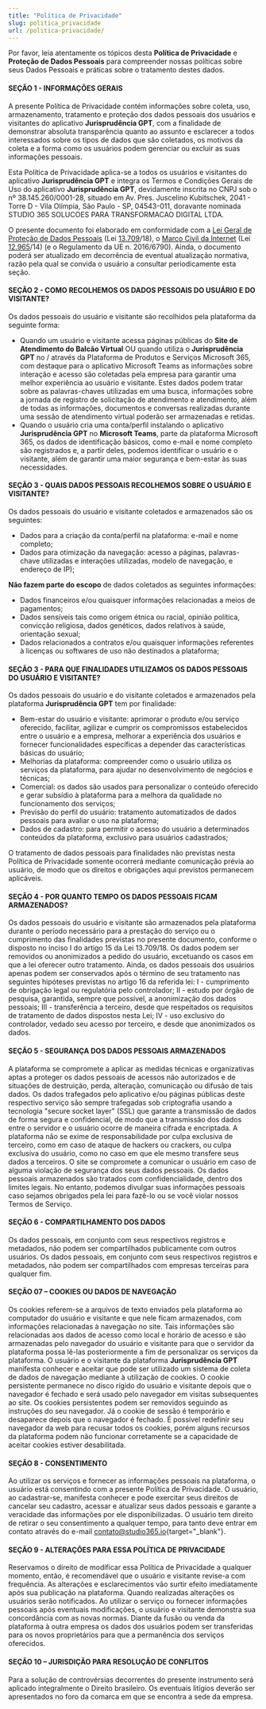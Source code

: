 ```yaml
---
title: "Política de Privacidade"
slug: politica_privacidade
url: /politica-privacidade/
---
```


Por favor, leia atentamente os tópicos desta **Política de Privacidade** e **Proteção de Dados Pessoais** para compreender nossas políticas sobre seus Dados Pessoais e práticas sobre o tratamento destes dados.

#### SEÇÃO 1 - INFORMAÇÕES GERAIS
A presente Política de Privacidade contém informações sobre coleta, uso, armazenamento, tratamento e proteção dos dados pessoais dos usuários e visitantes do aplicativo **Jurisprudência GPT**, com a finalidade de demonstrar absoluta transparência quanto ao assunto e esclarecer a todos interessados sobre os tipos de dados que são coletados, os motivos da coleta e a forma como os usuários podem gerenciar ou excluir as suas informações pessoais.

Esta Política de Privacidade aplica-se a todos os usuários e visitantes do aplicativo **Jurisprudência GPT** e integra os Termos e Condições Gerais de Uso do aplicativo **Jurisprudência GPT**, devidamente inscrita no CNPJ sob o nº 38.145.260/0001-28, situado em Av. Pres. Juscelino Kubitschek, 2041 - Torre D - Vila Olímpia, São Paulo - SP, 04543-011, doravante nominada STUDIO 365 SOLUCOES PARA TRANSFORMACAO DIGITAL LTDA.

O presente documento foi elaborado em conformidade com a [Lei Geral de Proteçâo de Dados Pessoais](https://www.planalto.gov.br/ccivil_03/_ato2015-2018/2018/lei/l13709.htm) (Lei [13.709](https://www.planalto.gov.br/ccivil_03/_ato2015-2018/2018/lei/l13709.htm)/18), o [Marco Civil da Internet](https://www.planalto.gov.br/ccivil_03/_ato2011-2014/2014/lei/l12965.htm) (Lei [12.965](https://www.planalto.gov.br/ccivil_03/_ato2011-2014/2014/lei/l12965.htm)/14) (e o Regulamento da UE n. 2016/6790). Ainda, o documento poderá ser atualizado em decorrência de eventual atualização normativa, razão pela qual se convida o usuário a consultar periodicamente esta seção.

#### SEÇÃO 2 - COMO RECOLHEMOS OS DADOS PESSOAIS DO USUÁRIO E DO VISITANTE?
Os dados pessoais do usuário e visitante são recolhidos pela plataforma da seguinte forma:
* Quando um usuário e visitante acessa páginas públicas do **Site de Atendimento do Balcão Virtual** OU quando utiliza o **Jurisprudência GPT** no / através da Plataforma de Produtos e Serviços Microsoft 365, com destaque para o aplicativo Microsoft Teams as informações sobre interação e acesso são coletadas pela empresa para garantir uma melhor experiência ao usuário e visitante. Estes dados podem tratar sobre as palavras-chaves utilizadas em uma busca, informações sobre a jornada de registro de solicitação de atendimento e atendimento, além de todas as informações, documentos e conversas realizadas durante uma sessão de atendimento virtual poderão ser armazenadas e retidas.
* Quando o usuário cria uma conta/perfil instalando o aplicativo **Jurisprudência GPT** no **Microsoft Teams**, parte da plataforma Microsoft 365, os dados de identificação básicos, como e-mail e nome completo são registrados e, a partir deles, podemos identificar o usuário e o visitante, além de garantir uma maior segurança e bem-estar às suas necessidades. 

#### SEÇÃO 3 - QUAIS DADOS PESSOAIS RECOLHEMOS SOBRE O USUÁRIO E VISITANTE?
Os dados pessoais do usuário e visitante coletados e armazenados são os seguintes:
* Dados para a criação da conta/perfil na plataforma: e-mail e nome completo;
* Dados para otimização da navegação: acesso a páginas, palavras-chave utilizadas e interações utilizadas, modelo de navegação, e endereço de IP);

**Não fazem parte do escopo** de dados coletados as seguintes informações:
* Dados financeiros e/ou quaisquer informações relacionadas a meios de pagamentos;
* Dados sensíveis tais como origem étnica ou racial, opinião política, convicção religiosa, dados genéticos, dados relativos à saúde, orientação sexual;
* Dados relacionados a contratos e/ou quaisquer informações referentes à licenças ou softwares de uso não destinados a plataforma;

#### SEÇÃO 3 - PARA QUE FINALIDADES UTILIZAMOS OS DADOS PESSOAIS DO USUÁRIO E VISITANTE?
Os dados pessoais do usuário e do visitante coletados e armazenados pela plataforma **Jurisprudência GPT** tem por finalidade:

* Bem-estar do usuário e visitante: aprimorar o produto e/ou serviço oferecido, facilitar, agilizar e cumprir os compromissos estabelecidos entre o usuário e a empresa, melhorar a experiência dos usuários e fornecer funcionalidades específicas a depender das características básicas do usuário;
* Melhorias da plataforma: compreender como o usuário utiliza os serviços da plataforma, para ajudar no desenvolvimento de negócios e técnicas;
* Comercial: os dados são usados para personalizar o conteúdo oferecido e gerar subsídio à plataforma para a melhora da qualidade no funcionamento dos serviços;
* Previsão do perfil do usuário: tratamento automatizados de dados pessoais para avaliar o uso na plataforma;
* Dados de cadastro: para permitir o acesso do usuário a determinados conteúdos da plataforma, exclusivo para usuários cadastrados;

O tratamento de dados pessoais para finalidades não previstas nesta Política de Privacidade somente ocorrerá mediante comunicação prévia ao usuário, de modo que os direitos e obrigações aqui previstos permanecem aplicáveis.

#### SEÇÃO 4 - POR QUANTO TEMPO OS DADOS PESSOAIS FICAM ARMAZENADOS?
Os dados pessoais do usuário e visitante são armazenados pela plataforma durante o período necessário para a prestação do serviço ou o cumprimento das finalidades previstas no presente documento, conforme o disposto no inciso I do artigo 15 da Lei 13.709/18.
Os dados podem ser removidos ou anonimizados a pedido do usuário, excetuando os casos em que a lei oferecer outro tratamento.
Ainda, os dados pessoais dos usuários apenas podem ser conservados após o término de seu tratamento nas seguintes hipóteses previstas no artigo 16 da referida lei:
I - cumprimento de obrigação legal ou regulatória pelo controlador;
II - estudo por órgão de pesquisa, garantida, sempre que possível, a anonimização dos dados pessoais;
III - transferência a terceiro, desde que respeitados os requisitos de tratamento de dados dispostos nesta Lei;
IV - uso exclusivo do controlador, vedado seu acesso por terceiro, e desde que anonimizados os dados.

#### SEÇÃO 5 - SEGURANÇA DOS DADOS PESSOAIS ARMAZENADOS
A plataforma se compromete a aplicar as medidas técnicas e organizativas aptas a proteger os dados pessoais de acessos não autorizados e de situações de destruição, perda, alteração, comunicação ou difusão de tais dados.
Os dados trafegados pelo aplicativo e/ou páginas públicas deste respectivo serviço são sempre trafegadas sob criptografia usando a tecnologia "secure socket layer" (SSL) que garante a transmissão de dados de forma segura e confidencial, de modo que a transmissão dos dados entre o servidor e o usuário ocorre de maneira cifrada e encriptada.
A plataforma não se exime de responsabilidade por culpa exclusiva de terceiro, como em caso de ataque de hackers ou crackers, ou culpa exclusiva do usuário, como no caso em que ele mesmo transfere seus dados a terceiros. O site se compromete a comunicar o usuário em caso de alguma violação de segurança dos seus dados pessoais.
Os dados pessoais armazenados são tratados com confidencialidade, dentro dos limites legais. No entanto, podemos divulgar suas informações pessoais caso sejamos obrigados pela lei para fazê-lo ou se você violar nossos Termos de Serviço.

#### SEÇÃO 6 - COMPARTILHAMENTO DOS DADOS
Os dados pessoais, em conjunto com seus respectivos registros e metadados, não podem ser compartilhados publicamente com outros usuários.
Os dados pessoais, em conjunto com seus respectivos registros e metadados, não podem ser compartilhados com empresas terceiras para qualquer fim.

#### SEÇÃO 07 – COOKIES OU DADOS DE NAVEGAÇÃO
Os cookies referem-se a arquivos de texto enviados pela plataforma ao computador do usuário e visitante e que nele ficam armazenados, com informações relacionadas à navegação no site. Tais informações são relacionadas aos dados de acesso como local e horário de acesso e são armazenadas pelo navegador do usuário e visitante para que o servidor da plataforma possa lê-las posteriormente a fim de personalizar os serviços da plataforma.
O usuário e o visitante da plataforma **Jurisprudência GPT** manifesta conhecer e aceitar que pode ser utilizado um sistema de coleta de dados de navegação mediante à utilização de cookies.
O cookie persistente permanece no disco rígido do usuário e visitante depois que o navegador é fechado e será usado pelo navegador em visitas subsequentes ao site. Os cookies persistentes podem ser removidos seguindo as instruções do seu navegador. Já o cookie de sessão é temporário e desaparece depois que o navegador é fechado. É possível redefinir seu navegador da web para recusar todos os cookies, porém alguns recursos da plataforma podem não funcionar corretamente se a capacidade de aceitar cookies estiver desabilitada.

#### SEÇÃO 8 - CONSENTIMENTO
Ao utilizar os serviços e fornecer as informações pessoais na plataforma, o usuário está consentindo com a presente Política de Privacidade.
O usuário, ao cadastrar-se, manifesta conhecer e pode exercitar seus direitos de cancelar seu cadastro, acessar e atualizar seus dados pessoais e garante a veracidade das informações por ele disponibilizadas.
O usuário tem direito de retirar o seu consentimento a qualquer tempo, para tanto deve entrar em contato através do e-mail [contato@studio365.io](https://mailto:contato@studio365.io){target="_blank"}.

#### SEÇÃO 9 - ALTERAÇÕES PARA ESSA POLÍTICA DE PRIVACIDADE
Reservamos o direito de modificar essa Política de Privacidade a qualquer momento, então, é recomendável que o usuário e visitante revise-a com frequência.
As alterações e esclarecimentos vão surtir efeito imediatamente após sua publicação na plataforma. Quando realizadas alterações os usuários serão notificados. Ao utilizar o serviço ou fornecer informações pessoais após eventuais modificações, o usuário e visitante demonstra sua concordância com as novas normas.
Diante da fusão ou venda da plataforma à outra empresa os dados dos usuários podem ser transferidas para os novos proprietários para que a permanência dos serviços oferecidos.

#### SEÇÃO 10 – JURISDIÇÃO PARA RESOLUÇÃO DE CONFLITOS
Para a solução de controvérsias decorrentes do presente instrumento será aplicado integralmente o Direito brasileiro.
Os eventuais litígios deverão ser apresentados no foro da comarca em que se encontra a sede da empresa.